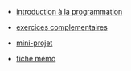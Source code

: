 * [introduction à la programmation](../introductions_prog/)
* [exercices complementaires](../exercice_comp/)
* [mini-projet](../mini_projet/)

* [fiche mémo](../fiche_memo/)